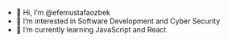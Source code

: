 - 👋 Hi, I’m @efemustafaozbek
- 👀 I’m interested in Software Development and Cyber Security
- 🌱 I’m currently learning JavaScript and React

<!---
efemustafaozbek/efemustafaozbek is a ✨ special ✨ repository because its `README.md` (this file) appears on your GitHub profile.
You can click the Preview link to take a look at your changes.
--->
